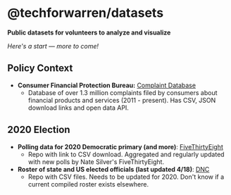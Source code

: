 # @techforwarren/datasets

**Public datasets for volunteers to analyze and visualize**

*Here's a start — more to come!*

## Policy Context

- **Consumer Financial Protection Bureau:** [Complaint Database](https://www.consumerfinance.gov/data-research/consumer-complaints/)
  + Database of over 1.3 million complaints filed by consumers about financial products and services (2011 - present). Has CSV, JSON download links and open data API.

## 2020 Election

- **Polling data for 2020 Democratic primary (and more)**: [FiveThirtyEight](https://github.com/fivethirtyeight/data/tree/master/polls)
  + Repo with link to CSV download. Aggregated and regularly updated with new polls by Nate Silver's FiveThirtyEight.
- **Roster of state and US elected officials (last updated 4/18)**: [DNC](https://github.com/democrats/data/tree/master/elected-officials-roster)
  + Repo with CSV files. Needs to be updated for 2020. Don't know if a current compiled roster exists elsewhere.
  

